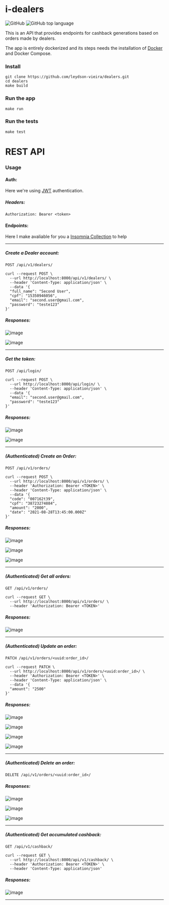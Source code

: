 # i-dealers

![GitHub](https://img.shields.io/github/license/leydson-vieira/dealers?style=plastic)
![GitHub top language](https://img.shields.io/github/languages/top/leydson-vieira/dealers?style=plastic)

This is an API that provides endpoints for cashback generations based on orders made by dealers.

The app is entirely dockerized and its steps needs the installation of [Docker](https://www.docker.com/) and Docker Compose.

### Install

    git clone https://github.com/leydson-vieira/dealers.git
    cd dealers
    make build

### Run the app

    make run

### Run the tests

    make test

# REST API

### Usage

#### Auth:

Here we're using [JWT](https://jwt.io/) authentication. 

##### Headers:

    Authorization: Bearer <token>

#### Endpoints:

Here I make avaliable for you a [Insomnia Collection](https://github.com/leydson-vieira/dealers/blob/master/idealers-insomnia.json) to help

---

##### Create a Dealer account:

    POST /api/v1/dealers/
    
    curl --request POST \
      --url http://localhost:8000/api/v1/dealers/ \
      --header 'Content-Type: application/json' \
      --data '{
      "full_name": "Second User",
      "cpf": "15350946056",
      "email": "second.user@gmail.com",
      "password": "teste123"
    }'

##### Responses:

![image](https://user-images.githubusercontent.com/18724892/131528239-38ee9cf6-482a-40d3-9286-7beba7cc0467.png)

![image](https://user-images.githubusercontent.com/18724892/131528048-32167bf7-9488-4e5f-8fb4-dfd8afdf2dbf.png)


---

##### Get the token:

    POST /api/login/
    
    curl --request POST \
      --url http://localhost:8000/api/login/ \
      --header 'Content-Type: application/json' \
      --data '{
      "email": "second.user@gmail.com",
      "password": "teste123"
    }'
    
##### Responses:

![image](https://user-images.githubusercontent.com/18724892/131528431-852d84a5-7996-4007-b9b1-61cc7f69a22a.png)

![image](https://user-images.githubusercontent.com/18724892/131528617-829e5e67-bb1d-41d1-af3e-3b2608382c04.png)

---

##### (Authenticated) Create an Order:

    POST /api/v1/orders/

    curl --request POST \
      --url http://localhost:8000/api/v1/orders/ \
      --header 'Authorization: Bearer <TOKEN>' \
      --header 'Content-Type: application/json' \
      --data '{
      "code": "007162t39",
      "cpf": "38723274884",
      "amount": "2000",
      "date": "2021-08-28T13:45:00.000Z"
    }'

##### Responses:

![image](https://user-images.githubusercontent.com/18724892/131528829-196256bf-9e71-4fdd-8411-2907ad8cf4d5.png)

![image](https://user-images.githubusercontent.com/18724892/131528956-0be65dba-fb7e-46cf-9037-38a6603f35bf.png)

![image](https://user-images.githubusercontent.com/18724892/131529025-e5f1c822-a158-48c5-8c1c-03640a9d8e68.png)

---

##### (Authenticated) Get all orders:

    GET /api/v1/orders/
    
    curl --request GET \
      --url http://localhost:8000/api/v1/orders/ \
      --header 'Authorization: Bearer <TOKEN>'

##### Responses:

![image](https://user-images.githubusercontent.com/18724892/131529142-409ffd00-1363-47b6-808d-0e5ef9e29c34.png)

---

##### (Authenticated) Update an order:

    PATCH /api/v1/orders/<uuid:order_id>/
    
    curl --request PATCH \
      --url http://localhost:8000/api/v1/orders/<uuid:order_id>/ \
      --header 'Authorization: Bearer <TOKEN>' \
      --header 'Content-Type: application/json' \
      --data '{
      "amount": "2500"
    }'

##### Responses:

![image](https://user-images.githubusercontent.com/18724892/131529294-242aea4d-b2f6-4212-97dc-1781a5b4b133.png)

![image](https://user-images.githubusercontent.com/18724892/131529365-48aff8bb-3ad2-46b9-8d4c-17fe91317c44.png)

![image](https://user-images.githubusercontent.com/18724892/131529408-1d1613c4-c8eb-4abe-b613-6a22fb1bbf0e.png)

![image](https://user-images.githubusercontent.com/18724892/131529025-e5f1c822-a158-48c5-8c1c-03640a9d8e68.png)

---

##### (Authenticated) Delete an order:

    DELETE /api/v1/orders/<uuid:order_id>/

##### Responses:

![image](https://user-images.githubusercontent.com/18724892/131529627-a0f8006d-1158-4d09-9981-942e751f6dbb.png)

![image](https://user-images.githubusercontent.com/18724892/131529723-2106923c-6f92-46a6-a71c-6e0f3ff82d19.png)

![image](https://user-images.githubusercontent.com/18724892/131529809-01c8995c-0402-4e96-950d-e5ad0765f8af.png)


---

##### (Authenticated) Get accumulated cashback:

    GET /api/v1/cashback/

    curl --request GET \
      --url http://localhost:8000/api/v1/cashback/ \
      --header 'Authorization: Bearer <TOKEN>' \
      --header 'Content-Type: application/json'

##### Responses:

![image](https://user-images.githubusercontent.com/18724892/131530477-48457cdb-f816-45b7-b37d-8cd1cadb1aeb.png)

---